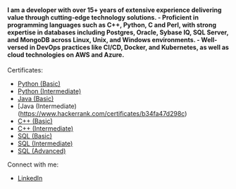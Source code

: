 <!--
**takg/takg** is a ✨ _special_ ✨ repository because its `README.md` (this file) appears on your GitHub profile.

Here are some ideas to get you started:

- 🔭 I’m currently working on ...
- 🌱 I’m currently learning ...
- 👯 I’m looking to collaborate on ...
- 🤔 I’m looking for help with ...
- 💬 Ask me about ...
- 📫 How to reach me: ...
- 😄 Pronouns: ...
- ⚡ Fun fact: ...
-->

<h4> I am a developer with over 15+ years of extensive experience delivering value through cutting-edge technology solutions. 
  - Proficient in programming languages such as C++,  Python, C and Perl, with strong expertise in databases including Postgres, Oracle, Sybase IQ, SQL Server, and MongoDB across Linux, Unix, and Windows environments. 
  - Well-versed in DevOps practices like CI/CD, Docker, and Kubernetes, as well as cloud technologies on AWS and Azure. 
</h4>

Certificates:
  - [Python (Basic)](https://www.hackerrank.com/certificates/4158909decb1)
  - [Python (Intermediate)](https://www.hackerrank.com/certificates/715ec364a97f)
  - [Java (Basic)](https://www.hackerrank.com/certificates/c0a392d556ed)
  - [Java (Intermediate)(https://www.hackerrank.com/certificates/b34fa47d298c)
  - [C++ (Basic)](https://www.hackerrank.com/certificates/bc69552d0b16)
  - [C++ (Intermediate)](https://www.hackerrank.com/certificates/c4a815a6a9a7)
  - [SQL (Basic)](https://www.hackerrank.com/certificates/34009b4d3901)
  - [SQL (Intermediate)](https://www.hackerrank.com/certificates/00382ec9813d)
  - [SQL (Advanced)](https://www.hackerrank.com/certificates/e72e6c9f21ab)

Connect with me:
 - [LinkedIn](https://www.linkedin.com/in/amaresh-tadinada-35967623/)
